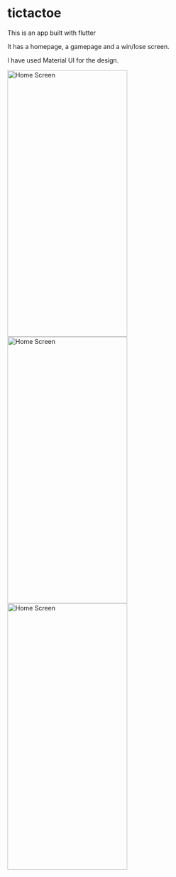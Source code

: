 # tictactoe

This is an app built with flutter

It has a homepage, a gamepage and a win/lose screen.

I have used Material UI for the design.

<img src="https://user-images.githubusercontent.com/68557696/117224899-b1d22500-ae2e-11eb-8ba0-8248e8081ffa.png" alt="Home Screen" width="270" height="600"/> <img src="https://user-images.githubusercontent.com/68557696/117224902-b3035200-ae2e-11eb-971e-d2ee06bbb62a.png" alt="Home Screen" width="270" height="600"/> <img src="https://user-images.githubusercontent.com/68557696/117224904-b4347f00-ae2e-11eb-831e-b676f2ff1036.png" alt="Home Screen" width="270" height="600"/> 
